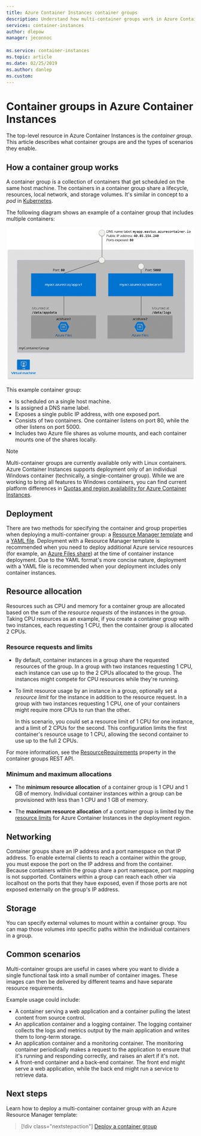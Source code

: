 ```yaml
---
title: Azure Container Instances container groups
description: Understand how multi-container groups work in Azure Container Instances
services: container-instances
author: dlepow
manager: jeconnoc

ms.service: container-instances
ms.topic: article
ms.date: 02/25/2019
ms.author: danlep
ms.custom:
---
```


# Container groups in Azure Container Instances

The top-level resource in Azure Container Instances is the *container group*. This article describes what container groups are and the types of scenarios they enable.

## How a container group works

A container group is a collection of containers that get scheduled on the same host machine. The containers in a container group share a lifecycle, resources, local network, and storage volumes. It's similar in concept to a *pod* in [Kubernetes][kubernetes-pod].

The following diagram shows an example of a container group that includes multiple containers:

![Container groups diagram][container-groups-example]

This example container group:

* Is scheduled on a single host machine.
* Is assigned a DNS name label.
* Exposes a single public IP address, with one exposed port.
* Consists of two containers. One container listens on port 80, while the other listens on port 5000.
* Includes two Azure file shares as volume mounts, and each container mounts one of the shares locally.

> [!NOTE]
> Multi-container groups are currently available only with Linux containers. Azure Container Instances supports deployment only of an individual Windows container (technically, a single-container group). While we are working to bring all features to Windows containers, you can find current platform differences in [Quotas and region availability for Azure Container Instances](container-instances-quotas.md).

## Deployment

There are two methods for specifying the container and group properties when deploying a multi-container group: a [Resource Manager template][resource-manager template] and a [YAML file][yaml-file]. Deployment with a Resource Manager template is recommended when you need to deploy additional Azure service resources (for example, an [Azure Files share][azure-files]) at the time of container instance deployment. Due to the YAML format's more concise nature, deployment with a YAML file is recommended when your deployment includes only container instances.

## Resource allocation

Resources such as CPU and memory for a container group are allocated based on the sum of the *resource requests* of the instances in the group. Taking CPU resources as an example, if you create a container group with two instances, each requesting 1 CPU, then the container group is allocated 2 CPUs.

### Resource requests and limits 

* By default, container instances in a group share the requested resources of the group. In a group with two instances requesting 1 CPU, each instance can use up to the 2 CPUs allocated to the group. The instances might compete for CPU resources while they're running.

* To limit resource usage by an instance in a group, optionally set a *resource limit* for the instance in addition to the resource request. In a group with two instances requesting 1 CPU, one of your containers might require more CPUs to run than the other.

  In this scenario, you could set a resource limit of 1 CPU for one instance, and a limit of 2 CPUs for the second. This configuration limits the first container's resource usage to 1 CPU, allowing the second container to use up to the full 2 CPUs.

For more information, see the [ResourceRequirements][resource-requirements] property in the container groups REST API.

### Minimum and maximum allocations

* The **minimum resource allocation** of a container group is 1 CPU and 1 GB of memory. Individual container instances within a group can be provisioned with less than 1 CPU and 1 GB of memory. 

* The **maximum resource allocation** of a container group is limited by the [resource limits][aci-region-availability] for Azure Container Instances in the deployment region.

## Networking

Container groups share an IP address and a port namespace on that IP address. To enable external clients to reach a container within the group, you must expose the port on the IP address and from the container. Because containers within the group share a port namespace, port mapping is not supported. Containers within a group can reach each other via localhost on the ports that they have exposed, even if those ports are not exposed externally on the group's IP address.

## Storage

You can specify external volumes to mount within a container group. You can map those volumes into specific paths within the individual containers in a group.

## Common scenarios

Multi-container groups are useful in cases where you want to divide a single functional task into a small number of container images. These images can then be delivered by different teams and have separate resource requirements.

Example usage could include:

* A container serving a web application and a container pulling the latest content from source control.
* An application container and a logging container. The logging container collects the logs and metrics output by the main application and writes them to long-term storage.
* An application container and a monitoring container. The monitoring container periodically makes a request to the application to ensure that it's running and responding correctly, and raises an alert if it's not.
* A front-end container and a back-end container. The front end might serve a web application, while the back end might run a service to retrieve data. 

## Next steps

Learn how to deploy a multi-container container group with an Azure Resource Manager template:

> [!div class="nextstepaction"]
> [Deploy a container group][resource-manager template]

<!-- IMAGES -->
[container-groups-example]: ./media/container-instances-container-groups/container-groups-example.png

<!-- LINKS - External -->
[dcos-pod]: https://dcos.io/docs/1.10/deploying-services/pods/
[kubernetes-pod]: https://kubernetes.io/docs/concepts/workloads/pods/pod/

<!-- LINKS - Internal -->
[resource-manager template]: container-instances-multi-container-group.md
[yaml-file]: container-instances-multi-container-yaml.md
[aci-region-availability]: https://aka.ms/aci/regions
[resource-requirements]: /rest/api/container-instances/containergroups/createorupdate#resourcerequirements
[azure-files]: container-instances-volume-azure-files.md

